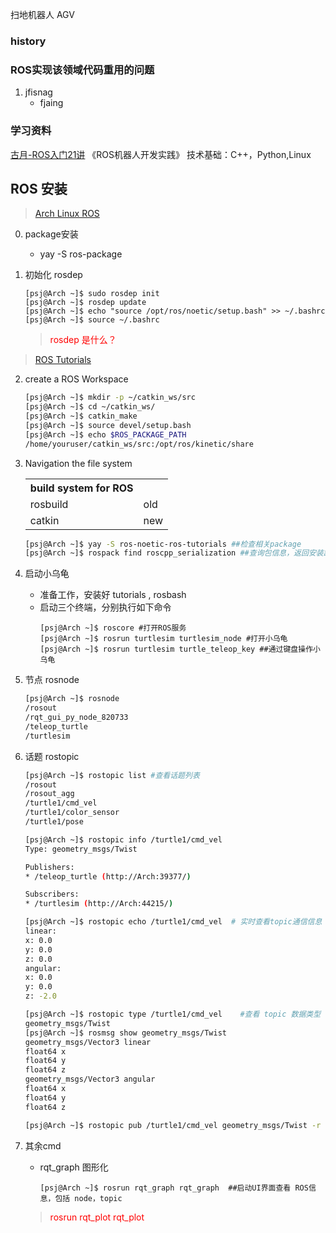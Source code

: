 扫地机器人
AGV


### history


### ROS实现该领域代码重用的问题
1. jfisnag
    * fjaing

### 学习资料
[古月-ROS入门21讲](https://www.bilibili.com/video/BV1zt411G7Vn?from=search&seid=15890733324810987456)
《ROS机器人开发实践》
技术基础：C++，Python,Linux


## ROS 安装
> [Arch Linux ROS](http://wiki.ros.org/noetic/Installation/ArchLinux)
0. package安装
    * yay -S ros-package 

1. 初始化 rosdep
    ```
    [psj@Arch ~]$ sudo rosdep init
    [psj@Arch ~]$ rosdep update
    [psj@Arch ~]$ echo "source /opt/ros/noetic/setup.bash" >> ~/.bashrc
    [psj@Arch ~]$ source ~/.bashrc
    ```
    > <font color="Red">rosdep 是什么？</font>


> [ROS Tutorials](http://wiki.ros.org/ROS/Tutorials)
2. create a ROS Workspace
    ```bash
    [psj@Arch ~]$ mkdir -p ~/catkin_ws/src
    [psj@Arch ~]$ cd ~/catkin_ws/
    [psj@Arch ~]$ catkin_make
    [psj@Arch ~]$ source devel/setup.bash
    [psj@Arch ~]$ echo $ROS_PACKAGE_PATH
    /home/youruser/catkin_ws/src:/opt/ros/kinetic/share 
    ```
3. Navigation the file system
    <table><tbody>
    <th> build system for ROS </th>
    <tr><td> rosbuild </td> <td>old </td></tr>
    <tr><td> catkin </td><td>new</td></tr>
    </tbody></table>
    
    ```bash
    [psj@Arch ~]$ yay -S ros-noetic-ros-tutorials ##检查相关package
    [psj@Arch ~]$ rospack find roscpp_serialization ##查询包信息，返回安装路径
    ```

4. 启动小乌龟
    * 准备工作，安装好 tutorials , rosbash 
    * 启动三个终端，分别执行如下命令
        ```shell
        [psj@Arch ~]$ roscore #打开ROS服务
        [psj@Arch ~]$ rosrun turtlesim turtlesim_node #打开小乌龟
        [psj@Arch ~]$ rosrun turtlesim turtle_teleop_key ##通过键盘操作小乌龟
        ```

5. 节点 rosnode
    ```sh
    [psj@Arch ~]$ rosnode
    /rosout
    /rqt_gui_py_node_820733
    /teleop_turtle
    /turtlesim
    ```
6. 话题 rostopic
    ```sh
    [psj@Arch ~]$ rostopic list #查看话题列表
    /rosout
    /rosout_agg
    /turtle1/cmd_vel
    /turtle1/color_sensor
    /turtle1/pose
    ```
    ```sh
    [psj@Arch ~]$ rostopic info /turtle1/cmd_vel
    Type: geometry_msgs/Twist

    Publishers: 
    * /teleop_turtle (http://Arch:39377/)

    Subscribers: 
    * /turtlesim (http://Arch:44215/)
    ```
    ```sh
    [psj@Arch ~]$ rostopic echo /turtle1/cmd_vel  # 实时查看topic通信信息
    linear: 
    x: 0.0
    y: 0.0
    z: 0.0
    angular: 
    x: 0.0
    y: 0.0
    z: -2.0
    ```
    ```sh
    [psj@Arch ~]$ rostopic type /turtle1/cmd_vel    #查看 topic 数据类型 
    geometry_msgs/Twist
    [psj@Arch ~]$ rosmsg show geometry_msgs/Twist
    geometry_msgs/Vector3 linear
    float64 x
    float64 y
    float64 z
    geometry_msgs/Vector3 angular
    float64 x
    float64 y
    float64 z
    ```
    ```sh
    [psj@Arch ~]$ rostopic pub /turtle1/cmd_vel geometry_msgs/Twist -r 1 -- '[2.0, 0.0, 0.0]' '[0.0, 0.0, -1.8]'  ##发送msg控制小乌龟， -r 持续发送，1 发送频率
    ```
7. 其余cmd
    * rqt_graph 图形化
        ```shell
        [psj@Arch ~]$ rosrun rqt_graph rqt_graph  ##启动UI界面查看 ROS信息，包括 node，topic
        ```
    > <font color="Red"> rosrun rqt_plot rqt_plot </font>
    


